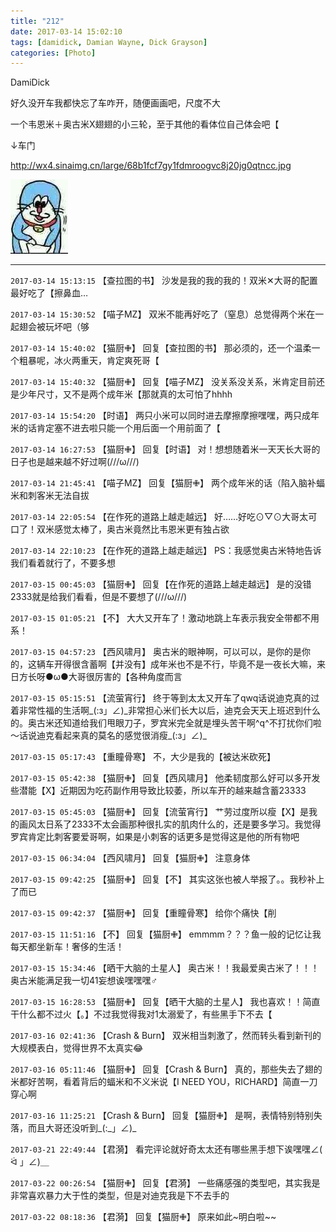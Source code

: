 ```yaml
---
title: "212"
date: 2017-03-14 15:02:10
tags: [damidick, Damian Wayne, Dick Grayson]
categories: [Photo]
---
```


<p>DamiDick</p> 
<p>好久没开车我都快忘了车咋开，随便画画吧，尺度不大</p> 
<p>一个韦恩米＋奥古米X翅翅的小三轮，至于其他的看体位自己体会吧【</p> 
<p>↓车门</p> 
<p><a target="_blank" rel="nofollow" href="http://wx4.sinaimg.cn/large/68b1fcf7gy1fdmroogvc8j20jg0qtncc.jpg"  >http://wx4.sinaimg.cn/large/68b1fcf7gy1fdmroogvc8j20jg0qtncc.jpg</a><br /></p>

![](https://raw.githubusercontent.com/alicewish/meowchain247/master/img_cVZNdzJtQk9JV2ZZazZKSTZFRklOMExQVS9jS3hTL2NlK2xzVnV1RGFhaVNKbSsxZ0t3SHB3PT0.jpg)

---

`2017-03-14 15:13:15` 【查拉图的书】 沙发是我的我的我的！双米✕大哥的配置最好吃了【擦鼻血…

`2017-03-14 15:30:52` 【喵子MZ】 双米不能再好吃了（窒息）总觉得两个米在一起翅会被玩坏吧（够

`2017-03-14 15:40:02` 【猫厨✙】 回复【查拉图的书】 那必须的，还一个温柔一个粗暴呢，冰火两重天，肯定爽死哥【

`2017-03-14 15:40:32` 【猫厨✙】 回复【喵子MZ】 没关系没关系，米肯定目前还是少年尺寸，又不是两个成年米【那就真的太可怕了hhhh

`2017-03-14 15:54:20` 【时语】 两只小米可以同时进去摩擦摩擦嘿嘿，两只成年米的话肯定塞不进去啦只能一个用后面一个用前面了【

`2017-03-14 16:27:53` 【猫厨✙】 回复【时语】 对！想想随着米一天天长大哥的日子也是越来越不好过啊(///ω///)

`2017-03-14 21:45:41` 【喵子MZ】 回复【猫厨✙】 两个成年米的话（陷入脑补蝠米和刺客米无法自拔

`2017-03-14 22:05:54` 【在作死的道路上越走越远】 好……好吃⊙▽⊙大哥太可口了！双米感觉太棒了，奥古米竟然比韦恩米更有独占欲

`2017-03-14 22:10:23` 【在作死的道路上越走越远】 PS：我感觉奥古米特地告诉我们看着就行了，不要多想

`2017-03-15 00:45:03` 【猫厨✙】 回复【在作死的道路上越走越远】 是的没错2333就是给我们看看，但是不要想了(///ω///)

`2017-03-15 01:05:21` 【不】 大大又开车了！激动地跳上车表示我安全带都不用系！

`2017-03-15 04:57:23` 【西风啸月】 奥古米的眼神啊，可以可以，是你的是你的，这辆车开得很含蓄啊【并没有】成年米也不是不行，毕竟不是一夜长大嘛，来日方长呀●ω●大哥很厉害的【各种角度而言

`2017-03-15 05:15:51` 【流萤宵行】 终于等到太太又开车了qwq话说迪克真的过着非常性福的生活啊\_(:з」∠)\_非常担心米们长大以后，迪克会天天上班迟到什么的。奥古米还知道给我们甩眼刀子，罗宾米完全就是埋头苦干啊^q^不打扰你们啦～话说迪克看起来真的莫名的感觉很消瘦\_(:з」∠)\_

`2017-03-15 05:17:43` 【重瞳骨寒】 不，大少是我的【被达米砍死】

`2017-03-15 05:42:38` 【猫厨✙】 回复【西风啸月】 他柔韧度那么好可以多开发些潜能【X】近期因为吃药副作用导致比较萎，所以车开的越来越含蓄23333

`2017-03-15 05:45:03` 【猫厨✙】 回复【流萤宵行】 艹劳过度所以瘦【X】是我的画风太日系了2333不太会画那种很扎实的肌肉什么的，还是要多学习。我觉得罗宾肯定比刺客要爱哥啊，如果是小刺客的话更多是觉得这是他的所有物吧

`2017-03-15 06:34:04` 【西风啸月】 回复【猫厨✙】 注意身体

`2017-03-15 09:42:25` 【猫厨✙】 回复【不】 其实这张也被人举报了。。我秒补上了而已

`2017-03-15 09:42:37` 【猫厨✙】 回复【重瞳骨寒】 给你个痛快【削

`2017-03-15 11:51:16` 【不】 回复【猫厨✙】 emmmm？？？鱼一般的记忆让我每天都坐新车！奢侈的生活！

`2017-03-15 15:34:46` 【晒干大脑的土星人】 奥古米！！我最爱奥古米了！！！奥古米能满足我一切41妄想诶嘿嘿嘿♂

`2017-03-15 16:28:53` 【猫厨✙】 回复【晒干大脑的土星人】 我也喜欢！！简直干什么都不过火【。】不过我觉得我对1太溺爱了，有些黑手下不去【

`2017-03-16 02:41:36` 【Crash & Burn】 双米相当刺激了，然而转头看到新刊的大规模表白，觉得世界不太真实😂

`2017-03-16 05:11:46` 【猫厨✙】 回复【Crash & Burn】 真的，那些失去了翅的米都好苦啊，看着背后的蝠米和不义米说【I NEED YOU，RICHARD】简直一刀穿心啊

`2017-03-16 11:25:21` 【Crash & Burn】 回复【猫厨✙】 是啊，表情特别特别失落，而且大哥还没听到\_(:\_」∠)\_

`2017-03-21 22:49:44` 【君漪】 看完评论就好奇太太还有哪些黑手想下诶嘿嘿∠( ᐛ 」∠)＿

`2017-03-22 00:26:54` 【猫厨✙】 回复【君漪】 一些痛感强的类型吧，其实我是非常喜欢暴力大于性的类型，但是对迪克我是下不去手的

`2017-03-22 08:18:36` 【君漪】 回复【猫厨✙】 原来如此~明白啦~~
